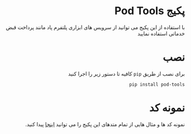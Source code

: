 <div dir="rtl">

# پکیج Pod Tools

با استفاده از این پکیج می توانید از سرویس های ابزاری پلتفرم پاد مانند پرداخت قبض خدماتی استفاده نمایید

# نصب

برای نصب از طریق `pip` کافیه تا دستور زیر را اجرا کنید
```
pip install pod-tools
```


# نمونه کد

نمونه کد ها و مثال هایی از تمام متدهای این پکیج را می توانید 
[اینجا](examples)
پیدا کنید.

</div>
